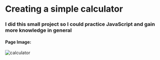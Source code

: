 <h1>Creating a simple calculator</h1>
<h3>I did this small project so I could practice JavaScript and gain more knowledge in general</h3>
<h4>Page Image:</h4>

![calculator](https://github.com/DevSamuelBrito/Calculator-JS/assets/148384134/23edd96b-1f6c-43c9-9c5d-3ce086b7acb9)
